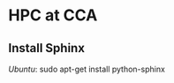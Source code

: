 HPC at CCA
=========


Install Sphinx
---------------

*Ubuntu*: sudo apt-get install python-sphinx


